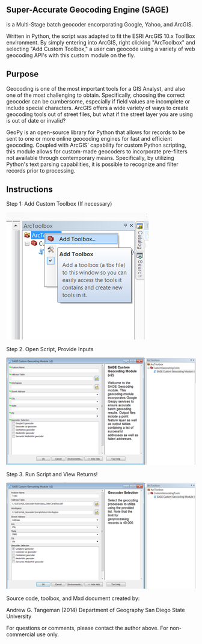 ## Super-Accurate Geocoding Engine (SAGE)
is a Multi-Stage batch geocoder encorporating 
Google, Yahoo, and ArcGIS. 

Written in Python, the script was adapted to fit the ESRI ArcGIS 10.x ToolBox environment. By simply entering into ArcGIS, right clicking "ArcToolbox" and selecting "Add Custom Toolbox," a user can geocode using a variety of web geocoding API's with this custom module on the fly. 

## Purpose

Geocoding is one of the most important tools for a GIS Analyst, and also one of the most challenging to obtain. Specifically, choosing the correct geocoder can be cumbersome, especially if field values are incomplete or include special characters. ArcGIS offers a wide variety of ways to create geocoding tools out of street files, but what if the street layer you are using is out of date or invalid? 

GeoPy is an open-source library for Python that allows for records to be sent to one or more online geocoding engines for fast and efficient geocoding. Coupled with ArcGIS' capability for custom Python scripting, this module allows for custom-made geocoders to incorporate pre-filters not available through contemporary means. Specifically, by utilizing Python's text parsing capabilities, it is possible to recognize and filter records prior to processing.

## Instructions

Step 1: Add Custom Toolbox (If necessary) 

![Add Custom Toolbox](/ScreenCaptures/Step1.png)

Step 2. Open Script, Provide Inputs

![Open Script, Provide Inputs](/ScreenCaptures/Step2.png)

Step 3. Run Script and View Returns!

![ Run Script and View Returns](/ScreenCaptures/Step3.png)


Source code, toolbox, and Mxd document created by:

Andrew G. Tangeman (2014)
Department of Geography
San Diego State University

For questions or comments, please contact
the author above. For non-commercial use only.
 
